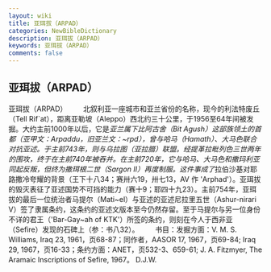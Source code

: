 ```yaml
---
layout: wiki
title: 亚珥拔（ARPAD）
categories: NewBibleDictionary
description: 亚珥拔（ARPAD）
keywords: 亚珥拔（ARPAD）
comments: false
---
```


## 亚珥拔（ARPAD）



亚珥拔（ARPAD）
　　北叙利亚一座城市和亚兰省份的名称，现今的利法特废丘（Tell
Rif`at），距离亚勒坡（Aleppo）西北约三十公里，于1956至64年间被发掘。大约主前1000年以后，它是*亚兰属下比阿古舍（Bit Agush）这部族领土的首都（亚甲文：Arpaddu，旧亚兰文：~rpd），曾与哈马（Hamath）、大马色联合对抗亚述。于主前743年，则与乌拉图（*亚拉腊）联盟。经*提革拉毗列色三世两年的围攻，终于在主前740年被吞并。在主前720年，它与哈马、大马色和撒玛利亚同起反叛，但终为撒珥根二世（Sargon II）再度制服。这件事成了*拉伯沙基对耶路撒冷夸耀的背景（王下十八34；赛卅六19，卅七13，AV 作 'Arphad'）。亚珥拔的毁灭表征了亚述国势不可挡的能力（赛十9；耶四十九23）。主前754年，亚珥拔的最后一位统治者马提尔（Mati~el）与亚述的亚述尼拉里五世（Ashur-nirari V）签了隶属条约，这条约的亚述文版本至今仍然存留。至于马提尔与另一位身份不详的君王（'Bar-Gay~ah
of KTK'）所签的条约，则刻在今人于西非亚（Sefire）发现的石碑上（参：书八32）。
　　书目：发掘方面：V. M. S. Williams, Iraq 23, 1961，页68-87；同作者，AASOR
17, 1967，页69-84; Iraq 29, 1967，页16-33；条约方面：ANET，页532-3、659-61; J. A. Fitzmyer, The Aramaic Inscriptions of Sefire, 1967。
D.J.W.




